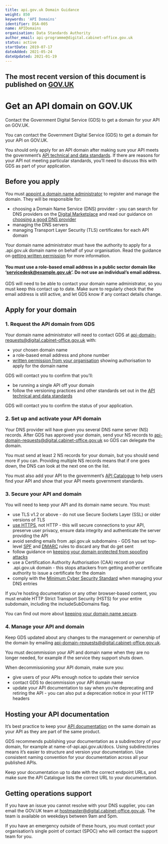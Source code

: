 ```yaml
---
title: api.gov.uk Domain Guidance
weight: 850
keywords: 'API Domains'
identifier: DSA-005
name: APIDomains
organisation: Data Standards Authority
author_email: api-programme@digital.cabinet-office.gov.uk
status: active
startDate: 2019-07-17
dateAdded: 2021-05-24
dateUpdated: 2021-01-19
---
```


## The most recent version of this document is published on [GOV.UK](https://www.gov.uk/guidance/get-an-api-domain-on-govuk)


# Get an API domain on GOV.UK

Contact the Government Digital Service (GDS) to get a domain for your API on GOV.UK.

You can contact the Government Digital Service (GDS) to get a domain for your API on GOV.UK.

You should only apply for an API domain after making sure your API meets the government’s [API technical and data standards](https://www.gov.uk/guidance/gds-api-technical-and-data-standards). If there are reasons for your API not meeting particular standards, you’ll need to discuss this with GDS as part of your application.

## Before you apply

You must [appoint a domain name administrator](https://www.gov.uk/guidance/appoint-a-govuk-domain-name-administrator) to register and manage the domain. They will be responsible for:

-   choosing a Domain Name Service (DNS) provider - you can search for DNS providers on the [Digital Marketplace](https://www.gov.uk/digital-marketplace) and read our guidance on [choosing a good DNS provider](https://www.gov.uk/guidance/choose-a-good-registrar-or-dns-provider)
-   managing the DNS servers
-   managing Transport Layer Security (TLS) certificates for each API domain

Your domain name administrator must have the authority to apply for a .api.gov.uk domain name on behalf of your organisation. Read the guidance on [getting written permission](https://www.gov.uk/guidance/get-permission-to-apply-for-a-govuk-domain-name) for more information.

#### You must use a role-based email address in a public sector domain like ‘servicedesk@example.gov.uk’. Do not use an individual’s email address.

GDS will need to be able to contact your domain name administrator, so you must keep this contact up to date. Make sure to regularly check that the email address is still active, and let GDS know if any contact details change.

## Apply for your domain

### 1\. Request the API domain from GDS

Your domain name administrator will need to contact GDS at [api-domain-requests@digital.cabinet-office.gov.uk](mailto:api-domain-requests@digital.cabinet-office.gov.uk) with:

-   your chosen domain name
-   a role-based email address and phone number
-   [written permission from your organisation](https://www.gov.uk/guidance/get-permission-to-apply-for-a-govuk-domain-name) showing authorisation to apply for the domain name

GDS will contact you to confirm that you’ll:

-   be running a single API off your domain
-   follow the versioning practices and other standards set out in the [API technical and data standards](https://www.gov.uk/guidance/gds-api-technical-and-data-standards)

GDS will contact you to confirm the status of your application.

### 2\. Set up and activate your API domain

Your DNS provider will have given you several DNS name server (NS) records. After GDS has approved your domain, send your NS records to [api-domain-requests@digital.cabinet-office.gov.uk](mailto:api-domain-requests@digital.cabinet-office.gov.uk) so GDS can delegate the domain.

You must send at least 2 NS records for your domain, but you should send more if you can. Providing multiple NS records means that if one goes down, the DNS can look at the next one on the list.

You must also add your API to the government’s [API Catalogue](https://www.api.gov.uk/) to help users find your API and show that your API meets government standards.

### 3\. Secure your API and domain

You will need to keep your API and its domain name secure. You must:

-   use TLS v1.2 or above - do not use Secure Sockets Layer (SSL) or older versions of TLS
-   [use HTTPS](https://www.gov.uk/service-manual/technology/using-https), not HTTP - this will secure connections to your API, preserve user privacy, ensure data integrity and authenticate the server providing the API
-   avoid sending emails from .api.gov.uk subdomains - GDS has set top-level [SPF](https://www.gov.uk/government/publications/email-security-standards/sender-policy-framework-spf) and [DMARC](https://www.gov.uk/government/publications/email-security-standards/domain-based-message-authentication-reporting-and-conformance-dmarc) rules to discard any that do get sent
-   follow guidance on [keeping your domain protected from spoofing attacks](https://www.gov.uk/guidance/protect-domains-that-dont-send-email)
-   use a Certification Authority Authorisation (CAA) record on your .api.gov.uk domain - this stops attackers from getting another certificate authority to issue a certificate for the domain
-   comply with the [Minimum Cyber Security Standard](https://www.gov.uk/government/publications/the-minimum-cyber-security-standard) when managing your DNS entries

If you’re hosting documentation or any other browser-based content, you must enable HTTP Strict Transport Security (HSTS) for your entire subdomain, including the includeSubDomains flag.

You can find out more about [keeping your domain name secure](https://www.gov.uk/guidance/keeping-your-domain-name-secure).

### 4\. Manage your API and domain

Keep GDS updated about any changes to the management or ownership of the domain by emailing [api-domain-requests@digital.cabinet-office.gov.uk](mailto:api-domain-requests@digital.cabinet-office.gov.uk).

You must decommission your API and domain name when they are no longer needed, for example if the service they support shuts down.

When decommissioning your API domain, make sure you:

-   give users of your APIs enough notice to update their service
-   contact GDS to decommission your API domain name
-   update your API documentation to say when you’re deprecating and retiring the API - you can also put a deprecation notice in your HTTP headers

## Hosting your API documentation

It’s best practice to keep your [API documentation](https://www.gov.uk/guidance/how-to-document-apis) on the same domain as your API as they are part of the same product.

GDS recommends publishing your documentation as a subdirectory of your domain, for example at name-of-api.api.gov.uk/docs. Using subdirectories means it’s easier to structure and version your documentation. Use consistent naming convention for your documentation across all your published APIs.

Keep your documentation up to date with the correct endpoint URLs, and make sure the API Catalogue lists the correct URL to your documentation.

## Getting operations support

If you have an issue you cannot resolve with your DNS supplier, you can email the GOV.UK team at [hostmaster@digital.cabinet-office.gov.uk](mailto:hostmaster@digital.cabinet-office.gov.uk). The team is available on weekdays between 9am and 5pm.

If you have an emergency outside of these hours, you must contact your organisation’s single point of contact (SPOC) who will contact the support team for you.
